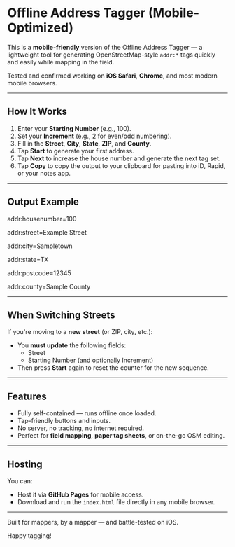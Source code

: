 # Offline Address Tagger (Mobile-Optimized)

This is a **mobile-friendly** version of the Offline Address Tagger — a lightweight tool for generating OpenStreetMap-style `addr:*` tags quickly and easily while mapping in the field.

Tested and confirmed working on **iOS Safari**, **Chrome**, and most modern mobile browsers.

---

## How It Works

1. Enter your **Starting Number** (e.g., 100).
2. Set your **Increment** (e.g., 2 for even/odd numbering).
3. Fill in the **Street**, **City**, **State**, **ZIP**, and **County**.
4. Tap **Start** to generate your first address.
5. Tap **Next** to increase the house number and generate the next tag set.
6. Tap **Copy** to copy the output to your clipboard for pasting into iD, Rapid, or your notes app.

---

## Output Example

addr:housenumber=100

addr:street=Example Street

addr:city=Sampletown

addr:state=TX

addr:postcode=12345

addr:county=Sample County


---

## When Switching Streets

If you're moving to a **new street** (or ZIP, city, etc.):

- You **must update** the following fields:
  - Street
  - Starting Number (and optionally Increment)
- Then press **Start** again to reset the counter for the new sequence.

---

## Features

- Fully self-contained — runs offline once loaded.
- Tap-friendly buttons and inputs.
- No server, no tracking, no internet required.
- Perfect for **field mapping**, **paper tag sheets**, or on-the-go OSM editing.

---

## Hosting

You can:
- Host it via **GitHub Pages** for mobile access.
- Download and run the `index.html` file directly in any mobile browser.

---

Built for mappers, by a mapper — and battle-tested on iOS.

Happy tagging!
